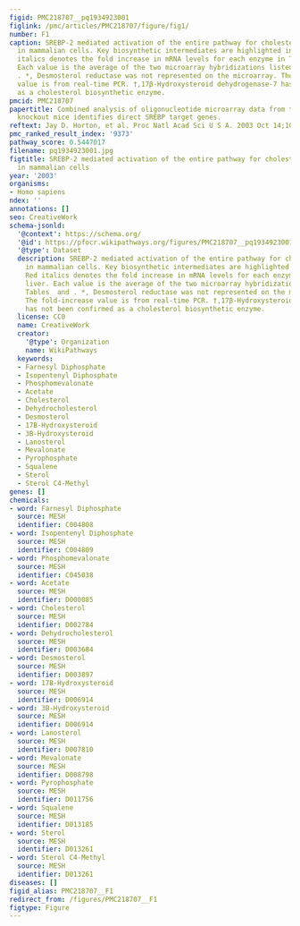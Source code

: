 ```yaml
---
figid: PMC218707__pq1934923001
figlink: /pmc/articles/PMC218707/figure/fig1/
number: F1
caption: SREBP-2 mediated activation of the entire pathway for cholesterol synthesis
  in mammalian cells. Key biosynthetic intermediates are highlighted in yellow. Red
  italics denotes the fold increase in mRNA levels for each enzyme in TgSREBP-2 liver.
  Each value is the average of the two microarray hybridizations listed in Tables  and
  . *, Desmosterol reductase was not represented on the microarray. The fold-increase
  value is from real-time PCR. †,17β-Hydroxysteroid dehydrogenase-7 has not been confirmed
  as a cholesterol biosynthetic enzyme.
pmcid: PMC218707
papertitle: Combined analysis of oligonucleotide microarray data from transgenic and
  knockout mice identifies direct SREBP target genes.
reftext: Jay D. Horton, et al. Proc Natl Acad Sci U S A. 2003 Oct 14;100(21):12027-12032.
pmc_ranked_result_index: '9373'
pathway_score: 0.5447017
filename: pq1934923001.jpg
figtitle: SREBP-2 mediated activation of the entire pathway for cholesterol synthesis
  in mammalian cells
year: '2003'
organisms:
- Homo sapiens
ndex: ''
annotations: []
seo: CreativeWork
schema-jsonld:
  '@context': https://schema.org/
  '@id': https://pfocr.wikipathways.org/figures/PMC218707__pq1934923001.html
  '@type': Dataset
  description: SREBP-2 mediated activation of the entire pathway for cholesterol synthesis
    in mammalian cells. Key biosynthetic intermediates are highlighted in yellow.
    Red italics denotes the fold increase in mRNA levels for each enzyme in TgSREBP-2
    liver. Each value is the average of the two microarray hybridizations listed in
    Tables  and . *, Desmosterol reductase was not represented on the microarray.
    The fold-increase value is from real-time PCR. †,17β-Hydroxysteroid dehydrogenase-7
    has not been confirmed as a cholesterol biosynthetic enzyme.
  license: CC0
  name: CreativeWork
  creator:
    '@type': Organization
    name: WikiPathways
  keywords:
  - Farnesyl Diphosphate
  - Isopentenyl Diphosphate
  - Phosphomevalonate
  - Acetate
  - Cholesterol
  - Dehydrocholesterol
  - Desmosterol
  - 17B-Hydroxysteroid
  - 3B-Hydroxysteroid
  - Lanosterol
  - Mevalonate
  - Pyrophosphate
  - Squalene
  - Sterol
  - Sterol C4-Methyl
genes: []
chemicals:
- word: Farnesyl Diphosphate
  source: MESH
  identifier: C004808
- word: Isopentenyl Diphosphate
  source: MESH
  identifier: C004809
- word: Phosphomevalonate
  source: MESH
  identifier: C045038
- word: Acetate
  source: MESH
  identifier: D000085
- word: Cholesterol
  source: MESH
  identifier: D002784
- word: Dehydrocholesterol
  source: MESH
  identifier: D003684
- word: Desmosterol
  source: MESH
  identifier: D003897
- word: 17B-Hydroxysteroid
  source: MESH
  identifier: D006914
- word: 3B-Hydroxysteroid
  source: MESH
  identifier: D006914
- word: Lanosterol
  source: MESH
  identifier: D007810
- word: Mevalonate
  source: MESH
  identifier: D008798
- word: Pyrophosphate
  source: MESH
  identifier: D011756
- word: Squalene
  source: MESH
  identifier: D013185
- word: Sterol
  source: MESH
  identifier: D013261
- word: Sterol C4-Methyl
  source: MESH
  identifier: D013261
diseases: []
figid_alias: PMC218707__F1
redirect_from: /figures/PMC218707__F1
figtype: Figure
---
```

